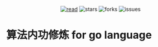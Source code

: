 <div align="center">  
    <p>
        <a href="https://tf2jaguar.github.io"><img src="https://badgen.net/badge/tf2jaguar/read?icon=sourcegraph&color=4ab8a1" alt="read" /></a>
        <img src="https://badgen.net/github/stars/tf2jaguar/algorithm-demo?icon=github&color=4ab8a1" alt="stars" />
        <img src="https://badgen.net/github/forks/tf2jaguar/algorithm-demo?icon=github&color=4ab8a1" alt="forks" />
        <img src="https://badgen.net/github/open-issues/tf2jaguar/algorithm-demo?icon=github" alt="issues" />
    </p>
</div>

# 算法内功修炼 for go language
